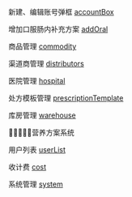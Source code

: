 新建、编辑账号弹框
[accountBox](./accountBox.ts)

增加口服肠内补充方案
[addOral](./addOral.ts)

商品管理
[commodity](./commodity.ts)

渠道商管理
[distributors](./distributors.ts)

医院管理
[hospital](./hospital.ts)


处方模板管理
[prescriptionTemplate](./prescriptionTemplate.ts)

库房管理
[warehouse](./warehouse.ts)


🍎🍎🍎🍎🍎营养方案系统

用户列表
[userList](./userList.ts)

收计费
[cost](./cost.ts)

系统管理
[system](./system.ts)

